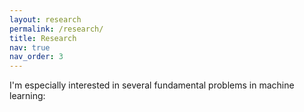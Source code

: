 ```yaml
---
layout: research
permalink: /research/
title: Research
nav: true
nav_order: 3
---
```


I'm especially interested in several fundamental problems in machine learning:
